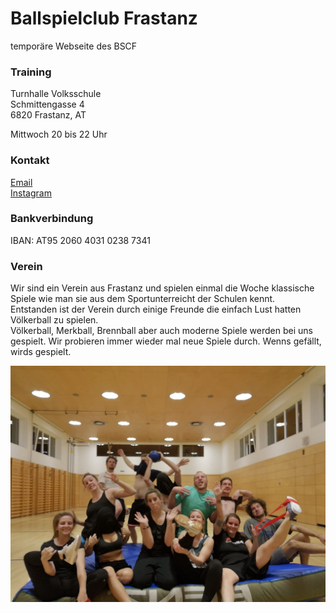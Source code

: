 # Ballspielclub Frastanz

temporäre Webseite des BSCF<br/>


### Training
Turnhalle Volksschule<br/>
Schmittengasse 4<br/>
6820 Frastanz, AT<br/>

Mittwoch 20 bis 22 Uhr


### Kontakt
[Email](mailto:bscf@gmx.at)<br/>
[Instagram](https://www.instagram.com/ballspielclubfrastanz/)


### Bankverbindung
IBAN: AT95 2060 4031 0238 7341


### Verein
Wir sind ein Verein aus Frastanz und spielen einmal die Woche klassische Spiele wie man sie aus dem Sportunterreicht der Schulen kennt. <br/>
Entstanden ist der Verein durch einige Freunde die einfach Lust hatten Völkerball zu spielen.<br/>
Völkerball, Merkball, Brennball aber auch moderne Spiele werden bei uns gespielt. Wir probieren immer wieder mal neue Spiele durch. Wenns gefällt, wirds gespielt.


![](PHOTO-2019-04-24-21-50-26.jpg)




